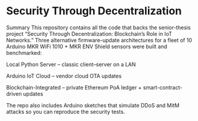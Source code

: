 # Security Through Decentralization

Summary
This repository contains all the code that backs the senior-thesis project “Security Through Decentralization: Blockchain’s Role in IoT Networks.” Three alternative firmware-update architectures for a fleet of 10 Arduino MKR WiFi 1010 + MKR ENV Shield sensors were built and benchmarked:

Local Python Server – classic client–server on a LAN

Arduino IoT Cloud – vendor cloud OTA updates

Blockchain-Integrated – private Ethereum PoA ledger + smart-contract-driven updates

The repo also includes Arduino sketches that simulate DDoS and MitM attacks so you can reproduce the security tests.

